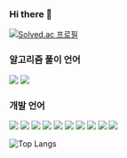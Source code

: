 ### Hi there 👋

[![Solved.ac
프로필](http://mazassumnida.wtf/api/generate_badge?boj=dwdyj0514)](https://solved.ac/dwdyj0514)

### 알고리즘 풀이 언어
<div>
  <img src="https://img.shields.io/badge/C++-00599C?style=flat-square&logo=C++&logoColor=black"/>
  <img src="https://img.shields.io/badge/Java-007396?style=flat&logo=OpenJDK&logoColor=white"/>
</div>

### 개발 언어
<div>
<img src="https://img.shields.io/badge/React-61DAFB?style=flat-square&logo=react&logoColor=black"/>

<img src="https://img.shields.io/badge/Next.js-000000?style=flat-square&logo=Next.js&logoColor=white"/>

<img src="https://img.shields.io/badge/Vue.js-4FC08D?style=flat-square&logo=Vue.js&logoColor=white"/>

<img src="https://img.shields.io/badge/JavaScript-F7DF1E?style=flat-square&logo=javascript&logoColor=yellow"/>
  
  <img src="https://img.shields.io/badge/TypeScript-3178C6?style=flat-square&logo=typescript&logoColor=blue"/>

  <img src="https://img.shields.io/badge/CSS3-1572B6?style=flat-square&logo=css3&logoColor=white"/>

  <img src="https://img.shields.io/badge/styled components-DB7093?style=flat-square&logo=styled-components&logoColor=white"/>

  <img src="https://img.shields.io/badge/Tailwind CSS-06B6D4?style=flat-square&logo=Tailwind CSS&logoColor=white"/>

  <img src="https://img.shields.io/badge/Bootstrapap-7952B3?style=flat-square&logo=bootstrap&logoColor=white"/>

  <img src="https://img.shields.io/badge/Android Studio-3DDC84?style=flat-square&logo=Android Studio&logoColor=white"/>

</div>

![Top Langs](https://github-readme-stats.vercel.app/api/top-langs/?username=dwdjjj&exclude_repo=OpenSourceSoftware&theme=dark)
